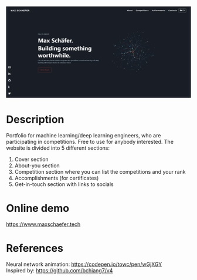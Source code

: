 ![cover screenshot](/media/portfolio-screenshot.JPG)

# Description
Portfolio for machine learning/deep learning engineers, who are participating in competitions. Free to use for anybody interested.
The website is divided into 5 different sections:
1. Cover section
2. About-you section 
3. Competition section where you can list the competitions and your rank
4. Accomplishments (for certificates)
5. Get-in-touch section with links to socials

# Online demo
https://www.maxschaefer.tech

# References
Neural network animation: https://codepen.io/towc/pen/wGjXGY  
Inspired by: https://github.com/bchiang7/v4
